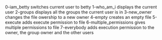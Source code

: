 0-iam_betty switches current user to betty
1-who_am_i displays the current user
2-groups displays all the groups the current user is in
3-new_owner changes the file owership to a new owner
4-empty creates an empty file
5-execute adds execute permission to file
6-multiple_permissions gives multiple permissions to file
7-everybody adds execution permission to the owner, the group owner and the other users 
